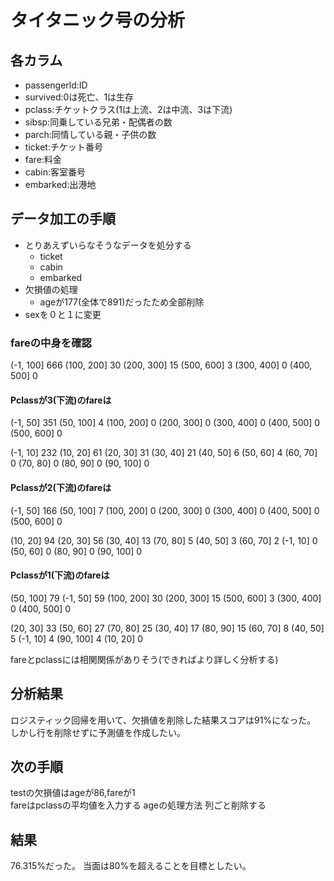 # タイタニック号の分析
## 各カラム
- passengerld:ID
- survived:0は死亡、1は生存
- pclass:チケットクラス(1は上流、2は中流、3は下流)
- sibsp:同乗している兄弟・配偶者の数
- parch:同情している親・子供の数
- ticket:チケット番号
- fare:料金
- cabin:客室番号
- embarked:出港地

## データ加工の手順
- とりあえずいらなそうなデータを処分する
  - ticket
  - cabin
  - embarked
- 欠損値の処理
  - ageが177(全体で891)だったため全部削除
- sexを０と１に変更

### fareの中身を確認
(-1, 100]     666
(100, 200]     30 
(200, 300]     15
(500, 600]      3
(300, 400]      0
(400, 500]      0

#### Pclassが3(下流)のfareは
(-1, 50]      351
(50, 100]       4
(100, 200]      0
(200, 300]      0
(300, 400]      0
(400, 500]      0
(500, 600]      0

(-1, 10]     232
(10, 20]      61
(20, 30]      31
(30, 40]      21
(40, 50]       6
(50, 60]       4
(60, 70]       0
(70, 80]       0
(80, 90]       0
(90, 100]      0

#### Pclassが2(下流)のfareは
(-1, 50]      166
(50, 100]       7
(100, 200]      0
(200, 300]      0
(300, 400]      0
(400, 500]      0
(500, 600]      0

(10, 20]     94
(20, 30]     56
(30, 40]     13
(70, 80]      5
(40, 50]      3
(60, 70]      2
(-1, 10]      0
(50, 60]      0
(80, 90]      0
(90, 100]     0
#### Pclassが1(下流)のfareは
(50, 100]     79
(-1, 50]      59
(100, 200]    30
(200, 300]    15
(500, 600]     3
(300, 400]     0
(400, 500]     0

(20, 30]     33
(50, 60]     27
(70, 80]     25
(30, 40]     17
(80, 90]     15
(60, 70]      8
(40, 50]      5
(-1, 10]      4
(90, 100]     4
(10, 20]      0

fareとpclassには相関関係がありそう(できればより詳しく分析する)


## 分析結果
ロジスティック回帰を用いて、欠損値を削除した結果スコアは91%になった。
しかし行を削除せずに予測値を作成したい。

## 次の手順
testの欠損値はageが86,fareが1 \
fareはpclassの平均値を入力する
ageの処理方法
列ごと削除する

## 結果
76.315%だった。
当面は80%を超えることを目標としたい。

